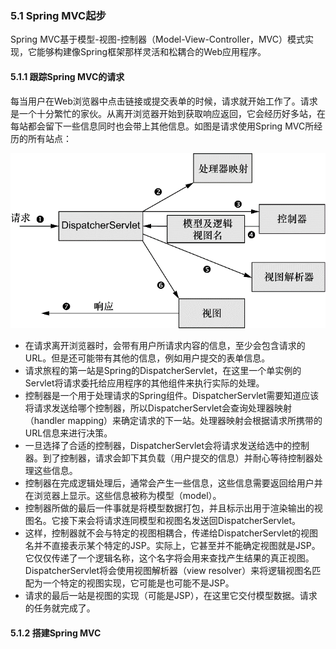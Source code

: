 ### 5.1 Spring MVC起步

Spring MVC基于模型-视图-控制器（Model-View-Controller，MVC）模式实现，它能够构建像Spring框架那样灵活和松耦合的Web应用程序。

#### 5.1.1 跟踪Spring MVC的请求

每当用户在Web浏览器中点击链接或提交表单的时候，请求就开始工作了。请求是一个十分繁忙的家伙。从离开浏览器开始到获取响应返回，它会经历好多站，在每站都会留下一些信息同时也会带上其他信息。如图是请求使用Spring MVC所经历的所有站点：

![1527167008244](assets/1527167008244.png)

+ 在请求离开浏览器时，会带有用户所请求内容的信息，至少会包含请求的URL。但是还可能带有其他的信息，例如用户提交的表单信息。
+ 请求旅程的第一站是Spring的DispatcherServlet，在这里一个单实例的Servlet将请求委托给应用程序的其他组件来执行实际的处理。
+ 控制器是一个用于处理请求的Spring组件。DispatcherServlet需要知道应该将请求发送给哪个控制器，所以DispatcherServlet会查询处理器映射（handler mapping）来确定请求的下一站。处理器映射会根据请求所携带的URL信息来进行决策。
+ 一旦选择了合适的控制器，DispatcherServlet会将请求发送给选中的控制器。到了控制器，请求会卸下其负载（用户提交的信息）并耐心等待控制器处理这些信息。
+ 控制器在完成逻辑处理后，通常会产生一些信息，这些信息需要返回给用户并在浏览器上显示。这些信息被称为模型（model）。
+ 控制器所做的最后一件事就是将模型数据打包，并且标示出用于渲染输出的视图名。它接下来会将请求连同模型和视图名发送回DispatcherServlet。
+ 这样，控制器就不会与特定的视图相耦合，传递给DispatcherServlet的视图名并不直接表示某个特定的JSP。实际上，它甚至并不能确定视图就是JSP。它仅仅传递了一个逻辑名称，这个名字将会用来查找产生结果的真正视图。DispatcherServlet将会使用视图解析器（view resolver）来将逻辑视图名匹配为一个特定的视图实现，它可能是也可能不是JSP。
+ 请求的最后一站是视图的实现（可能是JSP），在这里它交付模型数据。请求的任务就完成了。

#### 5.1.2 搭建Spring MVC







